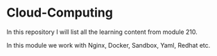 # Cloud-Computing

In this repository I will list all the learning content from module 210.

In this module we work with Nginx, Docker, Sandbox, Yaml, Redhat etc.
